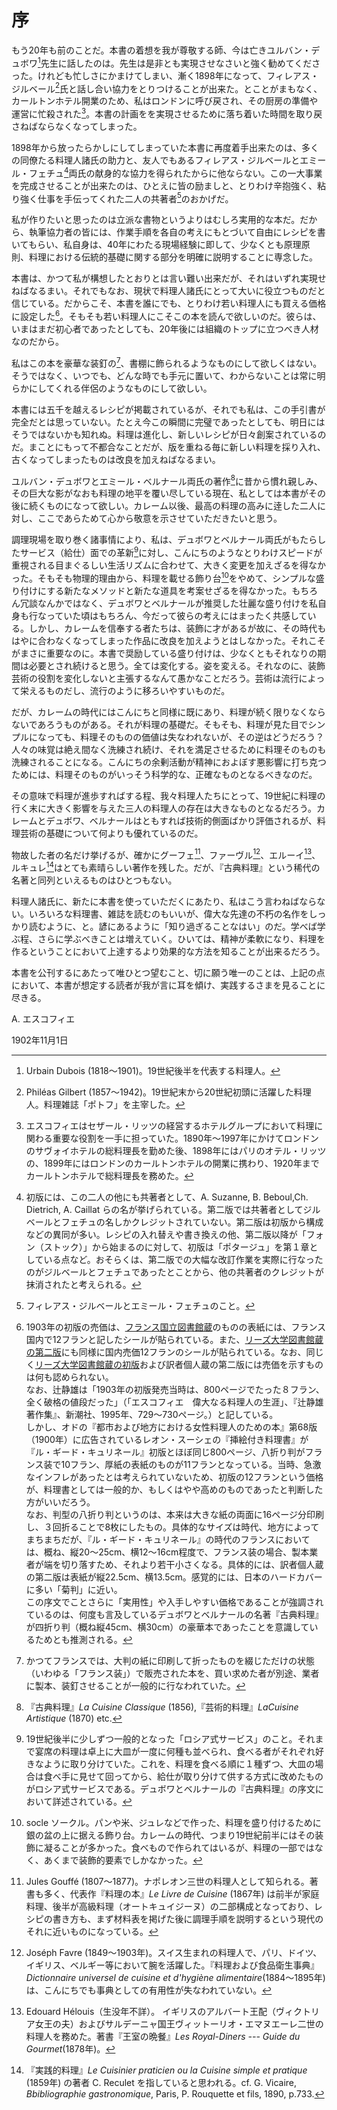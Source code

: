 # 序


もう20年も前のことだ。本書の着想を我が尊敬する師、今は亡きユルバン・デュボワ[^1]先生に話したのは。先生は是非とも実現させなさいと強く勧めてくださった。けれども忙しさにかまけてしまい、漸く1898年になって、フィレアス・ジルベール[^2]氏と話し合い協力をとりつけることが出来た。とことがまもなく、カールトンホテル開業のため、私はロンドンに呼び戻され、その厨房の準備や運営に忙殺された[^3]。本書の計画をを実現させるために落ち着いた時間を取り戻さねばならなくなってしまった。

1898年から放ったらかしにしてしまっていた本書に再度着手出来たのは、多くの同僚たる料理人諸氏の助力と、友人でもあるフィレアス・ジルベールとエミール・フェチュ[^4]両氏の献身的な協力を得られたからに他ならない。この一大事業を完成させることが出来たのは、ひとえに皆の励ましと、とりわけ辛抱強く、粘り強く仕事を手伝ってくれた二人の共著者[^5]のおかげだ。

私が作りたいと思ったのは立派な書物というよりはむしろ実用的な本だ。だから、執筆協力者の皆には、作業手順を各自の考えにもとづいて自由にレシピを書いてもらい、私自身は、40年にわたる現場経験に即して、少なくとも原理原則、料理における伝統的基礎に関する部分を明確に説明することに専念した。

本書は、かつて私が構想したとおりとは言い難い出来だが、それはいずれ実現せねばなるまい。それでもなお、現状で料理人諸氏にとって大いに役立つものだと信じている。だからこそ、本書を誰にでも、とりわけ若い料理人にも買える価格に設定した[^6]。そもそも若い料理人にこそこの本を読んで欲しいのだ。彼らは、いまはまだ初心者であったとしても、20年後には組織のトップに立つべき人材なのだから。

私はこの本を豪華な装釘の[^7]、書棚に飾られるようなものにして欲しくはない。そうではなく、いつでも、どんな時でも手元に置いて、わからないことは常に明らかにしてくれる伴侶のようなものにして欲しい。

本書には五千を越えるレシピが掲載されているが、それでも私は、この手引書が完全だとは思っていない。たとえ今この瞬間に完璧であったとしても、明日にはそうではないかも知れぬ。料理は進化し、新しいレシピが日々創案されているのだ。まことにもって不都合なことだが、版を重ねる毎に新しい料理を採り入れ、古くなってしまったものは改良を加えねばなるまい。

ユルバン・デュボワとエミール・ベルナール両氏の著作[^8]に昔から慣れ親しみ、その巨大な影がなおも料理の地平を覆い尽している現在、私としては本書がその後に続くものになって欲しい。カレーム以後、最高の料理の高みに逹した二人に対し、ここであらためて心から敬意を示させていただきたいと思う。

調理現場を取り巻く諸事情により、私は、デュボワとベルナール両氏がもたらしたサービス（給仕）面での革新[^9]に対し、こんにちのようなとりわけスピードが重視される目まぐるしい生活リズムに合わせて、大きく変更を加えざるを得なかった。そもそも物理的理由から、料理を載せる飾り台[^10]をやめて、シンプルな盛り付けにする新たなメソッドと新たな道具を考案せざるを得なかった。もちろん冗談なんかではなく、デュボワとベルナールが推奨した壮麗な盛り付けを私自身も行なっていた頃はもちろん、今だって彼らの考えにはまったく共感している。しかし、カレームを信奉する者たちは、装飾に才があるが故に、その時代もはやに合わなくなってしまった作品に改良を加えようとはしなかった。それこそがまさに重要なのに。本書で奨励している盛り付けは、少なくともそれなりの期間は必要とされ続けると思う。全ては変化する。姿を変える。それなのに、装飾芸術の役割を変化しないと主張するなんて愚かなことだろう。芸術は流行によって栄えるものだし、流行のように移ろいやすいものだ。

だが、カレームの時代にはこんにちと同様に既にあり、料理が続く限りなくならないであろうものがある。それが料理の基礎だ。そもそも、料理が見た目でシンプルになっても、料理そのものの価値は失なわれないが、その逆はどうだろう？　人々の味覚は絶え間なく洗練され続け、それを満足させるために料理そのものも洗練されることになる。こんにちの余剰活動が精神におよぼす悪影響に打ち克つためには、料理そのものがいっそう科学的な、正確なものとなるべきなのだ。

その意味で料理が進歩すればする程、我々料理人たちにとって、19世紀に料理の行く末に大きく影響を与えた三人の料理人の存在は大きなものとなるだろう。カレームとデュボワ、ベルナールはともすれば技術的側面ばかり評価されるが、料理芸術の基礎について何よりも優れているのだ。

物故した者の名だけ挙げるが、確かにグーフェ[^11]、ファーヴル[^12]、エルーイ[^13]、ルキュレ[^14]はとても素晴らしい著作を残した。だが、『古典料理』という稀代の名著と同列といえるものはひとつもない。

料理人諸氏に、新たに本書を使っていただくにあたり、私はこう言わねばならない。いろいろな料理書、雑誌を読むのもいいが、偉大な先達の不朽の名作をしっかり読むように、と。諺にあるように「知り過ぎることなはい」のだ。学べば学ぶ程、さらに学ぶべきことは増えていく。ひいては、精神が柔軟になり、料理を作るということにおいて上達するより効果的な方法を知ることが出来るだろう。

本書を公刊するにあたって唯ひとつ望むこと、切に願う唯一のことは、上記の点において、本書が想定する読者が我が言に耳を傾け、実践するさまを見ることに尽きる。

A. エスコフィエ

1902年11月1日

[^1]: Urbain Dubois (1818〜1901)。19世紀後半を代表する料理人。

[^2]: Philéas Gilbert (1857〜1942)。19世紀末から20世紀初頭に活躍した料理人。料理雑誌「ポトフ」を主宰した。

[^3]: エスコフィエはセザール・リッツの経営するホテルグループにおいて料理に関わる重要な役割を一手に担っていた。1890年〜1997年にかけてロンドンのサヴォイホテルの総料理長を勤めた後、1898年にはパリのオテル・リッツの、1899年にはロンドンのカールトンホテルの開業に携わり、1920年までカールトンホテルで総料理長を務めた。

[^4]: 初版には、この二人の他にも共著者として、A. Suzanne, B. Beboul,Ch. Dietrich, A. Caillat らの名が挙げられている。第二版では共著者としてジルベールとフェチュの名しかクレジットされていない。第二版は初版から構成などの異同が多い。レシピの入れ替えや書き換えの他、第二版以降が「フォン（ストック）」から始まるのに対して、初版は「ポタージュ」を第１章としている点など。おそらくは、第二版での大幅な改訂作業を実際に行なったのがジルベールとフェチュであったとことから、他の共著者のクレジットが抹消されたと考えられる。

[^5]: フィレアス・ジルベールとエミール・フェチュのこと。

[^6]: 1903年の初版の売価は、[フランス国立図書館蔵](http://gallica.bnf.fr/ark:/12148/bpt6k65768837)のものの表紙には、フランス国内で12フランと記したシールが貼られている。また、[リーズ大学図書館蔵の第二版](https://archive.org/details/b21525912)にも同様に国内売価12フランのシールが貼られている。なお、同じく[リーズ大学図書館蔵の初版](https://archive.org/details/b21525730)および訳者個人蔵の第二版には売価を示すものは何も認められない。  
なお、辻静雄は「1903年の初版発売当時は、800ページでたった８フラン、全く破格の値段だった」（「エスコフィエ　偉大なる料理人の生涯」、『辻静雄著作集』、新潮社、1995年、729〜730ページ。）と記している。  
しかし、オドの『都市および地方における女性料理人のための本』第68版（1900年）に広告されているレオン・スーシェの『挿絵付き料理書』が『ル・ギード・キュリネール』初版とほぼ同じ800ページ、八折り判がフランス装で10フラン、厚紙の表紙のものが11フランとなっている。当時、急激なインフレがあったとは考えられていないため、初版の12フランという価格が、料理書としては一般的か、もしくはやや高めのものであったと判断した方がいいだろう。  
なお、判型の八折り判というのは、本来は大きな紙の両面に16ページ分印刷し、３回折ることで8枚にしたもの。具体的なサイズは時代、地方によってまちまちだが、『ル・ギード・キュリネール』の時代のフランスにおいては、概ね、縦20〜25cm、横12〜16cm程度で、フランス装の場合、製本業者が端を切り落すため、それより若干小さくなる。具体的には、訳者個人蔵の第二版は表紙が縦22.5cm、横13.5cm。感覚的には、日本のハードカバーに多い「菊判」に近い。  
この序文でことさらに「実用性」や入手しやすい価格であることが強調されているのは、何度も言及しているデュボワとベルナールの名著『古典料理』が四折り判（概ね縦45cm、横30cm）の豪華本であったことを意識しているためとも推測される。

[^7]: かつてフランスでは、大判の紙に印刷して折ったものを綴じただけの状態（いわゆる「フランス装」）で販売された本を、買い求めた者が別途、業者に製本、装釘させることが一般的に行なわれていた。

[^8]: 『古典料理』*La Cuisine Classique* (1856),『芸術的料理』*LaCuisine Artistique* (1870) etc.

[^9]: 19世紀後半に少しずつ一般的となった「ロシア式サービス」のこと。それまで宴席の料理は卓上に大皿が一度に何種も並べられ、食べる者がそれぞれ好きなように取り分けていた。これを、料理を食べる順に１種ずつ、大皿の場合は食べ手に見せて回ってから、給仕が取り分けて供する方式に改めたものがロシア式サービスである。デュボワとベルナールの『古典料理』の序文において詳述されている。

[^10]: socle ソークル。パンや米、ジュレなどで作った、料理を盛り付けるために銀の盆の上に据える飾り台。カレームの時代、つまり19世紀前半にはその装飾に凝ることが多かった。食べもので作られてはいるが、料理の一部ではなく、あくまで装飾的要素でしかなかった。

[^11]: Jules Gouffé (1807〜1877)。ナポレオン三世の料理人として知られる。著書も多く、代表作『料理の本』*Le Livre de Cuisine* (1867年) は前半が家庭料理、後半が高級料理（オートキュイジーヌ）の二部構成となっており、レシピの書き方も、まず材料表を掲げた後に調理手順を説明するという現代のそれに近いものになっている。

[^12]: Joséph Favre (1849〜1903年)。スイス生まれの料理人で、パリ、ドイツ、イギリス、ベルギー等において腕を活躍した。『料理および食品衛生事典』*Dictionnaire universel de cuisine et d'hygiène alimentaire*(1884〜1895年)は、こんにちでも事典としての有用性が失なわれていない。

[^13]: Edouard Hélouis（生没年不詳）。 イギリスのアルバート王配（ヴィクトリア女王の夫）およびサルデーニャ国王ヴィットーリオ・エマヌエーレ二世の料理人を務めた。著書『王室の晩餐』*Les Royal-Diners --- Guide du Gourmet*(1878年)。

[^14]: 『実践的料理』*Le Cuisinier praticien ou la Cuisine simple et pratique* (1859年) の著者 C. Reculet を指していると思われる。cf. G. Vicaire, *Bbibliographie gastronomique*, Paris, P. Rouquette et fils, 1890, p.733.
